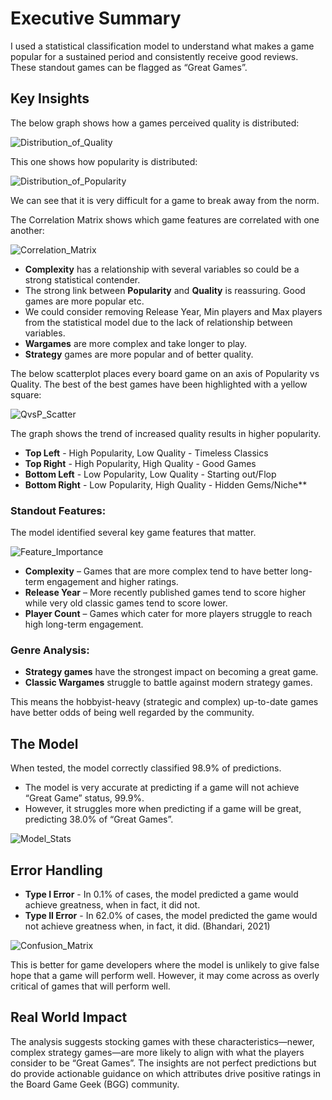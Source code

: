 
# Executive Summary

I used a statistical classification model to understand what makes a game popular for a sustained period and consistently receive good reviews. These standout games can be flagged as “Great Games”.

## Key Insights

The below graph shows how a games perceived quality is distributed:

![Distribution_of_Quality](./images/Distribution_of_Quality.png)

This one shows how popularity is distributed:

![Distribution_of_Popularity](./images/Distribution_of_Popularity.png)

We can see that it is very difficult for a game to break away from the norm.

The Correlation Matrix shows which game features are correlated with one another:

![Correlation_Matrix](./images/Correlation_Matrix.png)

- **Complexity** has a relationship with several variables so could be a strong statistical contender.
- The strong link between **Popularity** and **Quality** is reassuring. Good games are more popular etc.
- We could consider removing Release Year, Min players and Max players from the statistical model due to the lack of relationship between variables.
- **Wargames** are more complex and take longer to play.
- **Strategy** games are more popular and of better quality.

The below scatterplot places every board game on an axis of Popularity vs Quality. The best of the best games have been highlighted with a yellow square:

![QvsP_Scatter](./images/QvsP_Scatter.png)

The graph shows the trend of increased quality results in higher popularity.

- **Top Left** - High Popularity, Low Quality - Timeless Classics
- **Top Right** - High Popularity, High Quality - Good Games
- **Bottom Left** - Low Popularity, Low Quality - Starting out/Flop
- **Bottom Right** - Low Popularity, High Quality - Hidden Gems/Niche**

### Standout Features:

The model identified several key game features that matter.

![Feature_Importance](./images/Feature_Importance.png)

- **Complexity** – Games that are more complex tend to have better long-term engagement and higher ratings.
- **Release Year** – More recently published games tend to score higher while very old classic games tend to score lower.
- **Player Count** – Games which cater for more players struggle to reach high long-term engagement.

### Genre Analysis:
- **Strategy games** have the strongest impact on becoming a great game.
- **Classic Wargames** struggle to battle against modern strategy games.

This means the hobbyist-heavy (strategic and complex) up-to-date games have better odds of being well regarded by the community.

## The Model

When tested, the model correctly classified 98.9% of predictions.
- The model is very accurate at predicting if a game will not achieve “Great Game” status, 99.9%.
- However, it struggles more when predicting if a game will be great, predicting 38.0% of “Great Games”.

![Model_Stats](./images/Model_Stats.png)

## Error Handling

- **Type I Error** - In 0.1% of cases, the model predicted a game would achieve greatness, when in fact, it did not.
- **Type II Error** - In 62.0% of cases, the model predicted the game would not achieve greatness when, in fact, it did. (Bhandari, 2021)

![Confusion_Matrix](./images/Confusion_Matrix.png)

This is better for game developers where the model is unlikely to give false hope that a game will perform well. However, it may come across as overly critical of games that will perform well.

## Real World Impact

The analysis suggests stocking games with these characteristics—newer, complex strategy games—are more likely to align with what the players consider to be “Great Games”. The insights are not perfect predictions but do provide actionable guidance on which attributes drive positive ratings in the Board Game Geek (BGG) community.
